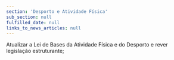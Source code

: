 ```yaml
---
section: 'Desporto e Atividade Física'
sub_section: null
fulfilled_date: null
links_to_news_articles: null
---
```


Atualizar a Lei de Bases da Atividade Física e do Desporto e rever legislação estruturante;